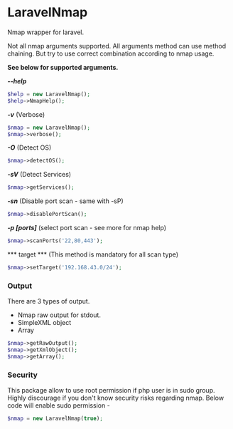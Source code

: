 # LaravelNmap
Nmap wrapper for laravel. 

Not all nmap arguments supported. All arguments method can use method chaining.
But try to use correct combination according to nmap usage.

**See below for supported arguments.**

***--help***
```php
$help = new LaravelNmap();
$help->NmapHelp();
```

***-v*** (Verbose)
```php
$nmap = new LaravelNmap();
$nmap->verbose();
```

***-O*** (Detect OS)
```php
$nmap->detectOS();
```

***-sV*** (Detect Services)
```php
$nmap->getServices();
```

***-sn*** (Disable port scan - same with -sP)
```php
$nmap->disablePortScan();
```

***-p [ports]*** (select port scan - see more for nmap help)
```php
$nmap->scanPorts('22,80,443');
```

*** target *** (This method is mandatory for all scan type)
```php
$nmap->setTarget('192.168.43.0/24');
```


### Output
There are 3 types of output. 
- Nmap raw output for stdout.
- SimpleXML object 
- Array

```php
$nmap->getRawOutput();
$nmap->getXmlObject();
$nmap->getArray();
```

### Security
This package allow to use root permission if php user is in sudo group. Highly discourage if you don't know security risks regarding nmap.
Below code will enable sudo permission -
```php
$nmap = new LaravelNmap(true);
```